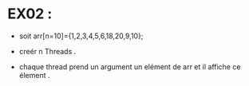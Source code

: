 # EX02 :

- soit arr[n=10]={1,2,3,4,5,6,18,20,9,10};

- creér n Threads .

- chaque thread prend un argument un elément de arr et il affiche ce élement .